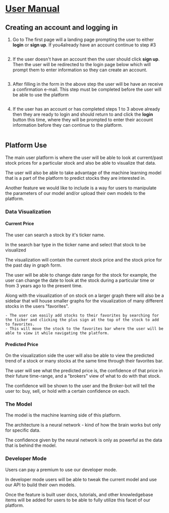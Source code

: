 # **<u>User Manual</u>**

## Creating an account and logging in

1) Go to <domain name here> The first page will a landing page prompting the user to either **login** or **sign up**. If you4already have an account continue to step #3

<image of landing page>

2) If the user doesn't have an account then the user should click **sign up**. Then the user will be redirected to the login page below which will prompt them to enter information so they can create an account.

<image of sign up page here>

3) After filling in the form in the above step the user will be have an receive a confirmation e-mail. This step must be completed before the user will be able to use the platform

<image of confirmation e-mail here>

4) If the user has an account or has completed steps 1 to 3 above already then they are ready to login and should return to <domain name here> and click the **login** button this time, where they will be prompted to enter their account information before they can continue to the platform.

<image of login page>

## **Platform Use**

The main user platform is where the user will be able to look at current/past stock prices for a particular stock and also be able to visualize that data.

The user will also be able to take advantage of the machine learning model that is a part of the platform to predict stocks they are interested in.

Another feature we would like to include is a way for users to manipulate the parameters of our model and/or upload their own models to the platform.

### Data Visualization

#### Current Price

The user can search a stock by it's ticker name.

In the search bar type in the ticker name and select that stock to be visualized

The visualization will contain the current stock price and the stock price for the past day in graph form.

The user will be able to change date range for the stock for example, the user can change the date to look at the stock during a particular time or from 3 years ago to the present time.

Along with the visualization of on stock on a larger graph there will also be a sidebar that will house smaller graphs for the visualization of many different stocks in the users "favorites". 

	- The user can easily add stocks to their favorites by searching for the ticker and clicking the plus sign at the top of the stock to add to favorites.
	- This will move the stock to the favorites bar where the user will be able to view it while navigating the platform.

#### **Predicted Price**

On the visualization side the user will also be able to view the predicted trend of a stock or many stocks at the same time through their favorites bar.

The user will see what the predicted price is, the confidence of that price in their future time-range, and a "brokers" view of what to do with that stock.

The confidence will be shown to the user and the Broker-bot will tell the user to: buy, sell, or hold with a certain confidence on each.

<Screenshots to be uploaded>

### **The Model**

The model is the machine learning side of this platform.

The architecture is a neural network - kind of how the brain works but only for specific data.

The confidence given by the neural network is only as powerful as the data that is behind the model.

### Developer Mode

Users can pay a premium to use our developer mode.

In developer mode users will be able to tweak the current model and use our API to build their own models.

Once the feature is built user docs, tutorials, and other knowledgebase items will be added for users to be able to fully utilize this facet of our platform.

